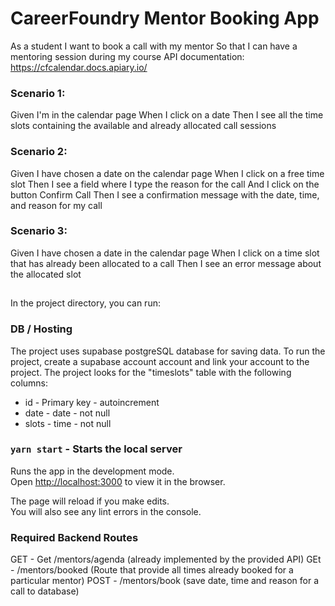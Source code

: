 # CareerFoundry Mentor Booking App

As a student
I want to book a call with my mentor
So that I can have a mentoring session during my course
API documentation: https://cfcalendar.docs.apiary.io/

### Scenario 1:

Given I'm in the calendar page
When I click on a date
Then I see all the time slots containing the available and already allocated call sessions

### Scenario 2:

Given I have chosen a date on the calendar page
When I click on a free time slot
Then I see a field where I type the reason for the call
And I click on the button Confirm Call
Then I see a confirmation message with the date, time, and reason for my call

### Scenario 3:

Given I have chosen a date in the calendar page
When I click on a time slot that has already been allocated to a call Then I see an error message about the allocated
slot

##

In the project directory, you can run:

### DB / Hosting

The project uses supabase postgreSQL database for saving data. To run the project, create a supabase account account and link your account to the project. The project looks for the "timeslots" table with the following columns:

-   id - Primary key - autoincrement
-   date - date - not null
-   slots - time - not null

### `yarn start` - Starts the local server

Runs the app in the development mode.\
Open [http://localhost:3000](http://localhost:3000) to view it in the browser.

The page will reload if you make edits.\
You will also see any lint errors in the console.

### Required Backend Routes

GET - Get /mentors/agenda (already implemented by the provided API)
GEt - /mentors/booked (Route that provide all times already booked for a particular mentor)
POST - /mentors/book (save date, time and reason for a call to database)

